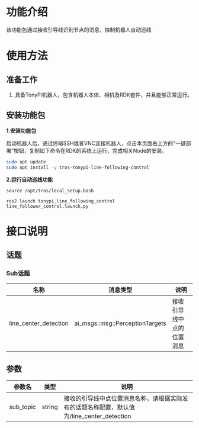 # 功能介绍

该功能包通过接收引导线识别节点的消息，控制机器人自动巡线

# 使用方法

## 准备工作

1. 具备TonyPi机器人，包含机器人本体、相机及RDK套件，并且能够正常运行。

## 安装功能包

**1.安装功能包**

启动机器人后，通过终端SSH或者VNC连接机器人，点击本页面右上方的“一键部署”按钮，复制如下命令在RDK的系统上运行，完成相关Node的安装。

```bash
sudo apt update
sudo apt install -y tros-tonypi-line-following-control
```

**2.运行自动巡线功能**

```shell
source /opt/tros/local_setup.bash

ros2 launch tonypi_line_following_control line_follower_control.launch.py

```


# 接口说明

## 话题

### Sub话题
| 名称                          | 消息类型                                                     | 说明                                                   |
| ----------------------------- | ------------------------------------------------------------ | ------------------------------------------------------ |
| line_center_detection      | ai_msgs::msg::PerceptionTargets        | 接收引导线中点的位置消息                  |

## 参数

| 参数名                | 类型        | 说明   |
| --------------------- | ----------- | ----------------------------------------------------- |
| sub_topic    | string |    接收的引导线中点位置消息名称，请根据实际发布的话题名称配置，默认值为/line_center_detection |